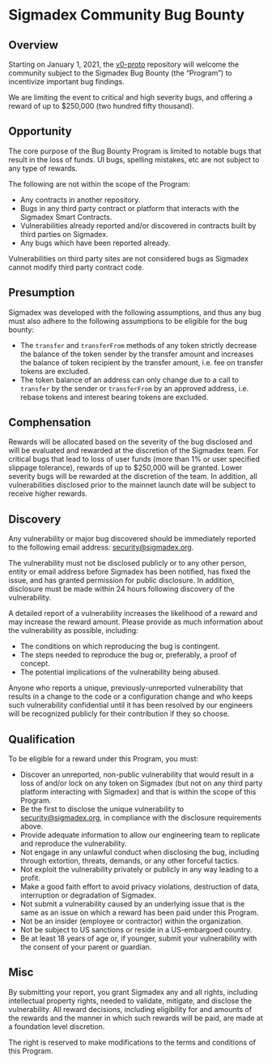 # Sigmadex Community Bug Bounty

## Overview

Starting on January 1, 2021, the [v0-proto](https://github.com/sigmadex/v0-proto) repository will welcome the community
subject to the Sigmadex Bug Bounty (the “Program”) to incentivize important bug findings.

We are limiting the event to critical and high severity bugs, and offering a reward of up to $250,000 (two hundred fifty thousand).

## Opportunity

The core purpose of the Bug Bounty Program is limited to notable bugs that result in the loss of funds. UI bugs, spelling mistakes, etc are not subject to any type of rewards.

The following are not within the scope of the Program:

- Any contracts in another repository.
- Bugs in any third party contract or platform that interacts with the Sigmadex Smart Contracts.
- Vulnerabilities already reported and/or discovered in contracts built by third parties on Sigmadex.
- Any bugs which have been reported already.

Vulnerabilities on third party sites are not considered bugs as Sigmadex cannot modify third party contract code.

## Presumption

Sigmadex was developed with the following assumptions, and thus any bug must also adhere to the following assumptions
to be eligible for the bug bounty:

- The `transfer` and `transferFrom` methods of any token strictly decrease the balance of the token sender by the transfer amount and increases the balance of token recipient by the transfer amount, i.e. fee on transfer tokens are excluded.
- The token balance of an address can only change due to a call to `transfer` by the sender or `transferFrom` by an approved address, i.e. rebase tokens and interest bearing tokens are excluded.

## Comphensation

Rewards will be allocated based on the severity of the bug disclosed and will be evaluated and rewarded at the discretion of the Sigmadex team.
For critical bugs that lead to loss of user funds (more than 1% or user specified slippage tolerance),
rewards of up to $250,000 will be granted. Lower severity bugs will be rewarded at the discretion of the team.
In addition, all vulnerabilities disclosed prior to the mainnet launch date will be subject to receive higher rewards.

## Discovery

Any vulnerability or major bug discovered should be immediately reported to the following email address: [security@sigmadex.org](mailto:security@sigmadex.org).

The vulnerability must not be disclosed publicly or to any other person, entity or email address before Sigmadex has been notified, has fixed the issue, and has granted permission for public disclosure. In addition, disclosure must be made within 24 hours following discovery of the vulnerability.

A detailed report of a vulnerability increases the likelihood of a reward and may increase the reward amount. Please provide as much information about the vulnerability as possible, including:

- The conditions on which reproducing the bug is contingent.
- The steps needed to reproduce the bug or, preferably, a proof of concept.
- The potential implications of the vulnerability being abused.

Anyone who reports a unique, previously-unreported vulnerability that results in a change to the code or a configuration change and who keeps such vulnerability confidential until it has been resolved by our engineers will be recognized publicly for their contribution if they so choose.

## Qualification

To be eligible for a reward under this Program, you must:

- Discover an unreported, non-public vulnerability that would result in a loss of and/or lock on any token on Sigmadex (but not on any third party platform interacting with Sigmadex) and that is within the scope of this Program.
- Be the first to disclose the unique vulnerability to [security@sigmadex.org](mailto:security@sigmadex.org), in compliance with the disclosure requirements above.
- Provide adequate information to allow our engineering team to replicate and reproduce the vulnerability.
- Not engage in any unlawful conduct when disclosing the bug, including through extortion, threats, demands, or any other forceful tactics.
- Not exploit the vulnerability privately or publicly in any way leading to a profit.
- Make a good faith effort to avoid privacy violations, destruction of data, interruption or degradation of Sigmadex.
- Not submit a vulnerability caused by an underlying issue that is the same as an issue on which a reward has been paid under this Program.
- Not be an insider (employee or contractor) within the organization.
- Not be subject to US sanctions or reside in a US-embargoed country.
- Be at least 18 years of age or, if younger, submit your vulnerability with the consent of your parent or guardian.

## Misc

By submitting your report, you grant Sigmadex any and all rights, including intellectual property rights, needed to validate, mitigate, and disclose the vulnerability. All reward decisions, including eligibility for and amounts of the rewards and the manner in which such rewards will be paid, are made at a foundation level discretion.

The right is reserved to make modifications to the terms and conditions of this Program.
